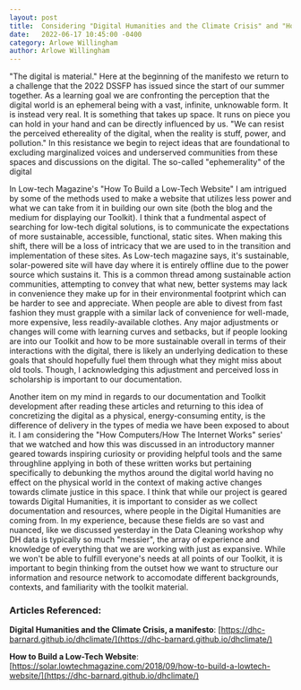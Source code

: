 ```yaml
---
layout: post
title:  Considering "Digital Humanities and the Climate Crisis" and "How to Build a Low-Tech Website"
date:   2022-06-17 10:45:00 -0400
category: Arlowe Willingham
author: Arlowe Willingham
---
```

"The digital is material." Here at the beginning of the manifesto we return to a challenge that the 2022 DSSFP has issued since the start of our summer together. As a learning goal we are confronting the perception that the digital world is an ephemeral being with a vast, infinite, unknowable form. It is instead very real. It is something that takes up space. It runs on piece you can hold in your hand and can be directly influenced by us. "We can resist the perceived ethereality of the digital, when the reality is stuff, power, and pollution." In this resistance we begin to reject ideas that are foundational to excluding marginalized voices and underserved communities from these spaces and discussions on the digital. The so-called "ephemerality" of the digital

In Low-tech Magazine's "How To Build a Low-Tech Website" I am intrigued by some of the methods used to make a website that utilizes less power and what we can take from it in building our own site (both the blog and the medium for displaying our Toolkit). I think that a fundmental aspect of searching for low-tech digital solutions, is to communicate the expectations of more sustainable, accessible, functional, static sites. When making this shift, there will be a loss of intricacy that we are used to in the transition and implementation of these sites. As Low-tech magazine says, it's sustainable, solar-powered site will have day where it is entirely offline due to the power source which sustains it. This is a common thread among sustainable action communities, attempting to convey that what new, better systems may lack in convenience they make up for in their environmental footprint which can be harder to see and appreciate. When people are able to divest from fast fashion they must grapple with a similar lack of convenience for well-made, more expensive, less readily-available clothes. Any major adjustments or changes will come with learning curves and setbacks, but if people looking are into our Toolkit and how to be more sustainable overall in terms of their interactions with the digital, there is likely an underlying dedication to these goals that should hopefully fuel them through what they might miss about old tools. Though, I acknowledging this adjustment and perceived loss in scholarship is important to our documentation.

Another item on my mind in regards to our documentation and Toolkit development after reading these articles and returning to this idea of concretizing the digital as a physical, energy-consuming entity, is the difference of delivery in the types of media we have been exposed to about it. I am considering the "How Computers/How The Internet Works" series' that we watched and how this was discussed in an introductory manner geared towards inspiring curiosity or providing helpful tools and the same throughline applying in both of these written works but pertaining specifically to debunking the mythos around the digital world having no effect on the physical world in the context of making active changes towards climate justice in this space. I think that while our project is geared towards Digital Humanities, it is important to consider as we collect documentation and resources, where people in the Digital Humanities are coming from. In my experience, because these fields are so vast and nuanced, like we discussed yesterday in the Data Cleaning workshop why DH data is typically so much "messier", the array of experience and knowledge of everything that we are working with just as expansive. While we won't be able to fulfill everyone's needs at all points of our Toolkit, it is important to begin thinking from the outset how we want to structure our information and resource network to accomodate different backgrounds, contexts, and familiarity with the toolkit material. 

### Articles Referenced:
**Digital Humanities and the Climate Crisis, a manifesto**: [https://dhc-barnard.github.io/dhclimate/](https://dhc-barnard.github.io/dhclimate/)

**How to Build a Low-Tech Website**: [https://solar.lowtechmagazine.com/2018/09/how-to-build-a-lowtech-website/](https://dhc-barnard.github.io/dhclimate/)
